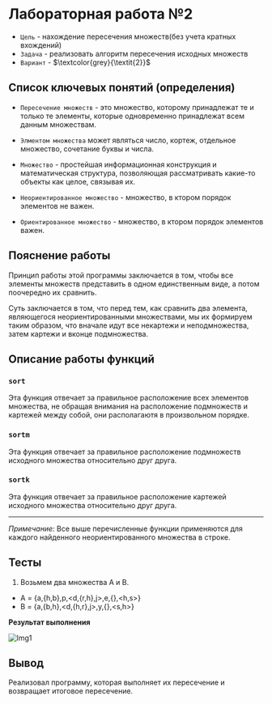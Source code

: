 
# Лабораторная работа №2

- `Цель` - нахождение пересечения множеств(без учета кратных вхождений)
- `Задача` - реализовать алгоритм пересечения исходных множеств
- `Вариант` - $\textcolor{grey}{\textit{2}}$

## Список ключевых понятий (определения)

- `Пересечение множеств` - это множество, которому принадлежат те и только те элементы, которые одновременно принадлежат всем данным множествам.

- `Элментом множества` может являться число, кортеж, отдельное множество, сочетание буквы и числа.
- `Множество` - простейшая информационная конструкция и математическая структура,
позволяющая рассматривать какие-то объекты как целое, связывая их.
- `Неориентированное множество` - множество, в ктором порядок элементов не важен.
- `Ориентированное множество` - множество, в ктором порядок элементов важен.
## Пояснение работы


Принцип работы этой программы заключается в том, чтобы все элементы множеств представить в одном единственным виде, а потом поочередно их сравнить.

Суть заключается в том, что перед тем, как сравнить два элемента, являющегося неориентированными множествами, мы их формируем таким образом, что вначале идут все некартежи и неподмножества, затем картежи и вконце подмножества. 

## Описание работы функций

### `sort`
Эта функция отвечает за правильное расположение всех элементов множества, не обращая внимания на расположение подмножеств и картежей между собой, они располагаютя в произвольном порядке. 

### `sortm`
Эта функция отвечает за правильное расположение подмножеств исходного множества относительно друг друга. 

### `sortk`
Эта функция отвечает за правильное расположение картежей исходного множества относительно друг друга. 

---
*Примечание:*
Все выше перечисленные функции применяются для каждого найденного неориентированного множества в строке.


## Тесты 
1. Возьмем два множества A и B. 
+ A = {a,{h,b},p,<d,{r,h},j>,e,{},<h,s>}
+ B = {a,{b,h},<d,{h,r},j>,y,{},<s,h>}

**Результат выполнения**

![Img1](https://github.com/iis-32170x/RPIIS/blob/Войшнис_Г/Sem2/Lab2/Images/p2.png)

## Вывод

Реализовал программу, которая выполняет их пересечение и возвращает итоговое пересечение.
